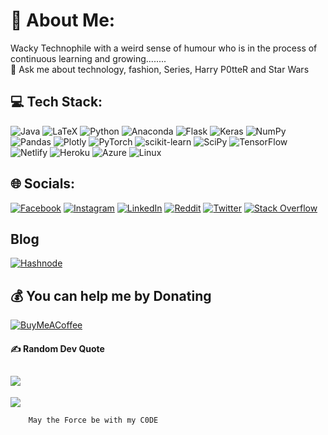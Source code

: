 # 💫 About Me:

Wacky Technophile with a weird sense of humour who is in the process of continuous learning and growing........
<br>💬 Ask me about technology, fashion, Series, Harry P0tteR and Star Wars

## 💻 Tech Stack:
![Java](https://img.shields.io/badge/java-%23ED8B00.svg?style=plastic&logo=java&logoColor=white) ![LaTeX](https://img.shields.io/badge/latex-%23008080.svg?style=plastic&logo=latex&logoColor=white) ![Python](https://img.shields.io/badge/python-3670A0?style=plastic&logo=python&logoColor=ffdd54) ![Anaconda](https://img.shields.io/badge/Anaconda-%2344A833.svg?style=plastic&logo=anaconda&logoColor=white) ![Flask](https://img.shields.io/badge/flask-%23000.svg?style=plastic&logo=flask&logoColor=white) ![Keras](https://img.shields.io/badge/Keras-%23D00000.svg?style=plastic&logo=Keras&logoColor=white) ![NumPy](https://img.shields.io/badge/numpy-%23013243.svg?style=plastic&logo=numpy&logoColor=white) ![Pandas](https://img.shields.io/badge/pandas-%23150458.svg?style=plastic&logo=pandas&logoColor=white) ![Plotly](https://img.shields.io/badge/Plotly-%233F4F75.svg?style=plastic&logo=plotly&logoColor=white) ![PyTorch](https://img.shields.io/badge/PyTorch-%23EE4C2C.svg?style=plastic&logo=PyTorch&logoColor=white) ![scikit-learn](https://img.shields.io/badge/scikit--learn-%23F7931E.svg?style=plastic&logo=scikit-learn&logoColor=white) ![SciPy](https://img.shields.io/badge/SciPy-%230C55A5.svg?style=plastic&logo=scipy&logoColor=%white) ![TensorFlow](https://img.shields.io/badge/TensorFlow-%23FF6F00.svg?style=plastic&logo=TensorFlow&logoColor=white) ![Netlify](https://img.shields.io/badge/netlify-%23000000.svg?style=plastic&logo=netlify&logoColor=#00C7B7) ![Heroku](https://img.shields.io/badge/heroku-%23430098.svg?style=plastic&logo=heroku&logoColor=white) ![Azure](https://img.shields.io/badge/azure-%230072C6.svg?style=plastic&logo=azure-devops&logoColor=white) ![Linux](https://img.shields.io/badge/Linux-FCC624?logo=linux&logoColor=black)

## 🌐 Socials:
[![Facebook](https://img.shields.io/badge/Facebook-%231877F2.svg?logo=Facebook&logoColor=white)](https://facebook.com/jahnvi.sikligar) [![Instagram](https://img.shields.io/badge/Instagram-%23E4405F.svg?logo=Instagram&logoColor=white)](https://instagram.com/l_t_ai) [![LinkedIn](https://img.shields.io/badge/LinkedIn-%230077B5.svg?logo=linkedin&logoColor=white)](https://linkedin.com/in/jahnvi-sikligar) [![Reddit](https://img.shields.io/badge/Reddit-%23FF4500.svg?logo=Reddit&logoColor=white)](https://reddit.com/user/u/Crafty_Ad_5359) [![Twitter](https://img.shields.io/badge/Twitter-%231DA1F2.svg?logo=Twitter&logoColor=white)](https://twitter.com/JanR0x11) [![Stack Overflow](https://img.shields.io/badge/-Stackoverflow-FE7A16?logo=stack-overflow&logoColor=white)](https://stackoverflow.com/users/23453315/jas?tab=profile)

## Blog
[![Hashnode](https://img.shields.io/badge/Hashnode-2962FF?logo=hashnode&logoColor=white)](https://jahnviwritesaboutai.hashnode.dev/)

## 💰 You can help me by Donating
  [![BuyMeACoffee](https://img.shields.io/badge/Buy%20Me%20a%20Coffee-ffdd00?style=for-the-badge&logo=buy-me-a-coffee&logoColor=black)](https://buymeacoffee.com/https://www.buymeacoffee.com/jahnvis07) 

#### ✍️ Random Dev Quote
![](https://quotes-github-readme.vercel.app/api?type=horizontal&theme=light)
---
[![](https://visitcount.itsvg.in/api?id=jahnvisikligar&icon=2&color=12)](https://visitcount.itsvg.in)

        May the Force be with my C0DE

<!-- [E15iCEIVEAITvWm](https://user-images.githubusercontent.com/83291068/209029706-e53acc2e-a986-48e4-96ed-9e144700cd4b.jpeg) -->
<!-- Proudly created with GPRM ( https://gprm.itsvg.in ) -->

